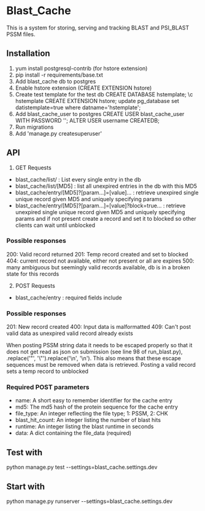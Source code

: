 # Blast_Cache

This is a system for storing, serving and tracking BLAST and PSI_BLAST PSSM
files.

## Installation

1. yum install postgresql-contrib (for hstore extension)
2. pip install -r requirements/base.txt
3. Add blast_cache db to postgres
4. Enable hstore extension (CREATE EXTENSION hstore)
5. Create test template for the test db
    CREATE DATABASE hstemplate;
    \c hstemplate
    CREATE EXTENSION hstore;
    update pg_database set datistemplate=true  where datname='hstemplate';
5. Add blast_cache_user to postgres
    CREATE USER blast_cache_user WITH PASSWORD '';
    ALTER USER username CREATEDB;
6. Run migrations
7. Add 'manage.py createsuperuser'

## API
1. GET Requests
* blast_cache/list/ : List every single entry in the db
* blast_cache/list/[MD5] : list all unexpired entries in the db with this MD5
* blast_cache/entry/[MD5]?[param...]=[value]... : retrieve unexpired single unique record given MD5 and uniquely specifying params
* blast_cache/entry/[MD5]?[param...]=[value]?block=true... : retrieve unexpired single unique record given MD5 and uniquely specifying params and if not present create a record and set it to blocked so other clients can wait until unblocked

### Possible responses
200: Valid record returned
201: Temp record created and set to blocked
404: current record not available, either not present or all are expires
500: many ambiguous but seemingly valid records available, db is in a broken state for this records

2. POST Requests
* blast_cache/entry : required fields include

### Possible responses
201: New record created
400: Input data is malformatted
409: Can't post valid data as unexpired valid record already exists

When posting PSSM string data it needs to be escaped properly so that it
does not get read as json on submission (see line 98 of run_blast.py),
.replace('"', '\\"').replace('\n', '\\n'). This also means that these
escape sequences must be removed when data is retrieved. Posting a valid record sets a temp record to unblocked

### Required POST parameters

* name: A short easy to remember identifier for the cache entry
* md5:  The md5 hash of the protein sequence for the cache entry
* file_type: An integer reflecting the file type; 1: PSSM, 2: CHK
* blast_hit_count: An integer listing the number of blast hits
* runtime: An integer listing the blast runtime in seconds
* data: A dict containing the file_data (required)

## Test with
python manage.py test --settings=blast_cache.settings.dev

## Start with
python manage.py runserver --settings=blast_cache.settings.dev
